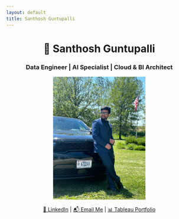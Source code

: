 ```yaml
---
layout: default
title: Santhosh Guntupalli
---
```


<h1 align="center">🚀 Santhosh Guntupalli</h1>
<h3 align="center">Data Engineer | AI Specialist | Cloud & BI Architect</h3>

<p align="center">
  <img src="assets/dp2.jpg" alt="Santhosh Guntupalli" width="250" />
</p>

<p align="center">
  <a href="https://www.linkedin.com/in/santhoshguntupalli" target="_blank">🔗 LinkedIn</a> |
  <a href="mailto:santhosh.guntupalli09@gmail.com">📬 Email Me</a> |
  <a href="https://public.tableau.com/app/profile/santhosh.guntupalli/vizzes" target="_blank">📊 Tableau Portfolio</a>
</p>
